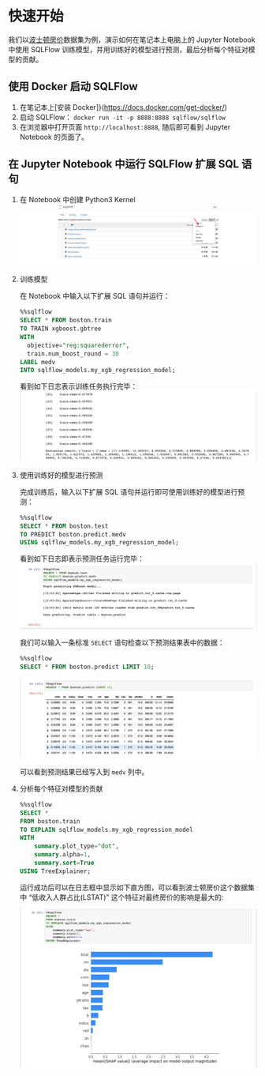 # 快速开始

我们以[波士顿房价](https://www.kaggle.com/c/boston-housing)数据集为例，演示如何在笔记本上电脑上的 Jupyter Notebook 中使用 SQLFlow 训练模型，并用训练好的模型进行预测，最后分析每个特征对模型的贡献。

## 使用 Docker 启动 SQLFlow

1. 在笔记本上[安装 Docker]}(https://docs.docker.com/get-docker/)
1. 启动 SQLFlow： `docker run -it -p 8888:8888 sqlflow/sqlflow`
1. 在浏览器中打开页面 `http://localhost:8888`, 随后即可看到 Jupyter Notebook 的页面了。

## 在 Jupyter Notebook 中运行 SQLFlow 扩展 SQL 语句

1. 在 Notebook 中创建 Python3 Kernel
![](/doc/usage/figures/py3_kernel.jpg)

1. 训练模型

    在 Notebook 中输入以下扩展 SQL 语句并运行：

    ``` sql
    %%sqlflow
    SELECT * FROM boston.train
    TO TRAIN xgboost.gbtree
    WITH
      objective="reg:squarederror",
      train.num_boost_round = 30
    LABEL medv
    INTO sqlflow_models.my_xgb_regression_model;
    ```

    看到如下日志表示训练任务执行完毕：
    ![](/doc/usage/figures/quickstart_train.jpg)

1. 使用训练好的模型进行预测

    完成训练后，输入以下扩展 SQL 语句并运行即可使用训练好的模型进行预测：

    ``` sql
    %%sqlflow
    SELECT * FROM boston.test
    TO PREDICT boston.predict.medv
    USING sqlflow_models.my_xgb_regression_model;
    ```

    看到如下日志即表示预测任务运行完毕：
    ![](/doc/usage/figures/quickstart_predict.jpg)

    我们可以输入一条标准 `SELECT` 语句检查以下预测结果表中的数据：

    ``` sql
    %%sqlflow
    SELECT * FROM boston.predict LIMIT 10;
    ```

    ![](/doc/usage/figures/quickstart_select.jpg)

    可以看到预测结果已经写入到 `medv` 列中。

1. 分析每个特征对模型的贡献

    ``` sql
    %%sqlflow
    SELECT *
    FROM boston.train
    TO EXPLAIN sqlflow_models.my_xgb_regression_model
    WITH
        summary.plot_type="dot",
        summary.alpha=1,
        summary.sort=True
    USING TreeExplainer;
    ```

    运行成功后可以在日志框中显示如下直方图，可以看到波士顿房价这个数据集中 “低收入人群占比(LSTAT)” 这个特征对最终房价的影响是最大的:
    
    ![](/doc/usage/figures/quickstart_explain.jpg)
